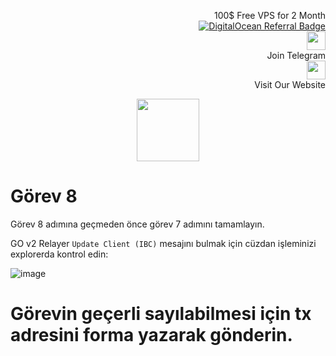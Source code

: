 <p style="font-size:14px" align="right">
 100$ Free VPS for 2 Month <br>
 <a target="_blank" href="https://www.digitalocean.com/?refcode=410c988c8b3e&utm_campaign=Referral_Invite&utm_medium=Referral_Program&utm_source=badge"><img src="https://web-platforms.sfo2.cdn.digitaloceanspaces.com/WWW/Badge%201.svg" alt="DigitalOcean Referral Badge" /></a></br>
 <a href="https://t.me/nodeistt" target="_blank"><img src="https://github.com/Nodeist/Testnet_Kurulumlar/blob/fee87fe32609c1704206721b9fb16e4c5de75a96/telegramlogo.png" width="30"/></a><br>Join Telegram<br>
<a href="https://nodeist.site/" target="_blank"><img src="https://raw.githubusercontent.com/Nodeist/Testnet_Kurulumlar/main/logo.png" width="30"/></a><br> Visit Our Website
</p>



<p align="center">
    <img height="100" src="https://i.hizliresim.com/qa5txaz.png">
</p>

# Görev 8 
Görev 8 adımına geçmeden önce görev 7 adımını tamamlayın.

GO v2 Relayer `Update Client (IBC)` mesajını bulmak için cüzdan işleminizi explorerda kontrol edin:

![image](https://i.hizliresim.com/svuxkem.png)


# Görevin geçerli sayılabilmesi için tx adresini forma yazarak gönderin.
